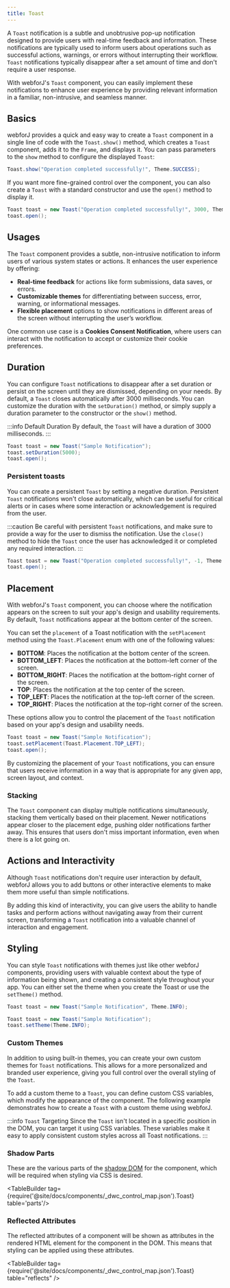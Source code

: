 ```yaml
---
title: Toast
---
```


<DocChip chip="shadow" />

<DocChip chip="name" label="dwc-toast" />

<JavadocLink type="toast" location="com/webforj/component/toast/Toast" top='true'/>

A `Toast` notification is a subtle and unobtrusive pop-up notification designed to provide users with real-time feedback and information. These notifications are typically used to inform users about operations such as successful actions, warnings, or errors without interrupting their workflow. `Toast` notifications typically disappear after a set amount of time and don't require a user response.

With webforJ's `Toast` component, you can easily implement these notifications to enhance user experience by providing relevant information in a familiar, non-intrusive, and seamless manner. 

## Basics

webforJ provides a quick and easy way to create a `Toast` component in a single line of code with the `Toast.show()` method, which creates a `Toast` component, adds it to the `Frame`, and displays it. You can pass parameters to the `show` method to configure the displayed `Toast`:

```java
Toast.show("Operation completed successfully!", Theme.SUCCESS);
```


If you want more fine-grained control over the component, you can also create a `Toast` with a standard constructor and use the `open()` method to display it.

```java
Toast toast = new Toast("Operation completed successfully!", 3000, Theme.SUCCESS, Placement.TOP);
toast.open();
```

<ComponentDemo 
path='https://demo.webforj.com/webapp/controlsamples?class=componentdemos.toastdemos.ToastDemo' 
javaE='https://raw.githubusercontent.com/webforj/ControlSamples/main/src/main/java/demos/componentdemos/toastdemos/ToastDemo.java'
height='200px'
/>

## Usages

The `Toast` component provides a subtle, non-intrusive notification to inform users of various system states or actions. It enhances the user experience by offering:

- **Real-time feedback** for actions like form submissions, data saves, or errors.
- **Customizable themes** for differentiating between success, error, warning, or informational messages.
- **Flexible placement** options to show notifications in different areas of the screen without interrupting the user’s workflow.

One common use case is a **Cookies Consent Notification**, where users can interact with the notification to accept or customize their cookie preferences.

<ComponentDemo 
path='https://demo.webforj.com/webapp/controlsamples?class=componentdemos.toastdemos.ToastCookiesDemo' 
javaE='https://raw.githubusercontent.com/webforj/ControlSamples/main/src/main/java/demos/componentdemos/toastdemos/ToastCookiesDemo.java'
cssURL='https://raw.githubusercontent.com/webforj/ControlSamples/main/src/main/resources/css/toaststyles/toastcookiesdemo.css'
height='350px'
/>

## Duration

You can configure `Toast` notifications to disappear after a set duration or persist on the screen until they are dismissed, depending on your needs. By default, a `Toast` closes automatically after 3000 milliseconds. You can customize the duration with the `setDuration()` method, or simply supply a duration parameter to the constructor or the `show()` method.

:::info Default Duration
By default, the `Toast` will have a duration of 3000 milliseconds.
:::

```java
Toast toast = new Toast("Sample Notification");
toast.setDuration(5000);
toast.open();
```

### Persistent toasts

You can create a persistent `Toast` by setting a negative duration. Persistent `Toast` notifications won't close automatically, which can be useful for critical alerts or in cases where some interaction or acknowledgement is required from the user.

:::caution
Be careful with persistent `Toast` notifications, and make sure to provide a way for the user to dismiss the notification. Use the `close()` method to hide the `Toast` once the user has acknowledged it or completed any required interaction.
:::

```java
Toast toast = new Toast("Operation completed successfully!", -1, Theme.SUCCESS, Placement.TOP);
toast.open();
```

## Placement

With webforJ's `Toast` component, you can choose where the notification appears on the screen to suit your app's design and usability requirements. By default, `Toast` notifications appear at the bottom center of the screen. 

You can set the `placement` of a Toast notification with the `setPlacement` method using the `Toast.Placement` enum with one of the following values:

- **BOTTOM**: Places the notification at the bottom center of the screen.
- **BOTTOM_LEFT**: Places the notification at the bottom-left corner of the screen.
- **BOTTOM_RIGHT**: Places the notification at the bottom-right corner of the screen.
- **TOP**: Places the notification at the top center of the screen.
- **TOP_LEFT**: Places the notification at the top-left corner of the screen.
- **TOP_RIGHT**: Places the notification at the top-right corner of the screen.

These options allow you to control the placement of the `Toast` notification based on your app's design and usability needs.

```java
Toast toast = new Toast("Sample Notification");
toast.setPlacement(Toast.Placement.TOP_LEFT);
toast.open();
```

<ComponentDemo 
path='https://demo.webforj.com/webapp/controlsamples?class=componentdemos.toastdemos.ToastPlacementDemo' 
javaE='https://raw.githubusercontent.com/webforj/ControlSamples/main/src/main/java/demos/componentdemos/toastdemos/ToastPlacementDemo.java'
cssURL='https://raw.githubusercontent.com/webforj/ControlSamples/main/src/main/resources/css/toaststyles/toastplacementdemo.css'
height='300px'
/>

By customizing the placement of your `Toast` notifications, you can ensure that users receive information in a way that is appropriate for any given app, screen layout, and context.

### Stacking

The `Toast` component can display multiple notifications simultaneously, stacking them vertically based on their placement. Newer notifications appear closer to the placement edge, pushing older notifications farther away. This ensures that users don't miss important information, even when there is a lot going on.

## Actions and Interactivity

Although `Toast` notifications don't require user interaction by default, webforJ allows you to add buttons or other interactive elements to make them more useful than simple notifications. 

By adding this kind of interactivity, you can give users the ability to handle tasks and perform actions without navigating away from their current screen, transforming a `Toast` notification into a valuable channel of interaction and engagement. 

<ComponentDemo 
path='https://demo.webforj.com/webapp/controlsamples?class=componentdemos.toastdemos.ToastInteractiveDemo' 
javaE='https://raw.githubusercontent.com/webforj/ControlSamples/main/src/main/java/demos/componentdemos/toastdemos/ToastInteractiveDemo.java'
cssURL='https://raw.githubusercontent.com/webforj/ControlSamples/main/src/main/resources/css/toaststyles/toastinteractivedemo.css'
height='300px'
/>

## Styling

You can style `Toast` notifications with themes just like other webforJ components, providing users with valuable context about the type of information being shown, and creating a consistent style throughout your app. You can either set the theme when you create the Toast or use the `setTheme()` method.

```java
Toast toast = new Toast("Sample Notification", Theme.INFO);
```

```java
Toast toast = new Toast("Sample Notification");
toast.setTheme(Theme.INFO);
```

### Custom Themes

In addition to using built-in themes, you can create your own custom themes for `Toast` notifications. This allows for a more personalized and branded user experience, giving you full control over the overall styling of the `Toast`.

To add a custom theme to a `Toast`, you can define custom CSS variables, which modify the appearance of the component. The following example demonstrates how to create a `Toast` with a custom theme using webforJ.

:::info `Toast` Targeting
Since the `Toast` isn't located in a specific position in the DOM, you can target it using CSS variables. These variables make it easy to apply consistent custom styles across all Toast notifications.
:::

<ComponentDemo 
path='https://demo.webforj.com/webapp/controlsamples?class=componentdemos.toastdemos.ToastThemeDemo' 
javaE='https://raw.githubusercontent.com/webforj/ControlSamples/main/src/main/java/demos/componentdemos/toastdemos/ToastThemeDemo.java'
cssURL='https://raw.githubusercontent.com/webforj/ControlSamples/main/src/main/resources/css/toaststyles/toastthemedemo.css'
height='200px'
/>

### Shadow Parts

These are the various parts of the [shadow DOM](../glossary#shadow-dom) for the component, which will be required when styling via CSS is desired.

<TableBuilder tag={require('@site/docs/components/_dwc_control_map.json').Toast} table='parts'/>

### Reflected Attributes

The reflected attributes of a component will be shown as attributes in the rendered HTML element for the component in the DOM. This means that styling can be applied using these attributes.

<TableBuilder tag={require('@site/docs/components/_dwc_control_map.json').Toast} table="reflects" />